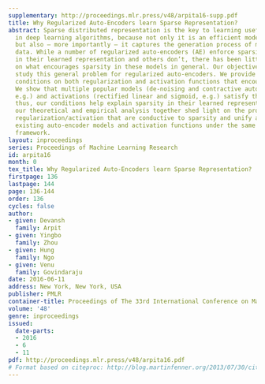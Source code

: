 ```yaml
---
supplementary: http://proceedings.mlr.press/v48/arpita16-supp.pdf
title: Why Regularized Auto-Encoders learn Sparse Representation?
abstract: Sparse distributed representation is the key to learning useful features
  in deep learning algorithms, because not only it is an efficient mode of data representation,
  but also – more importantly – it captures the generation process of most real world
  data. While a number of regularized auto-encoders (AE) enforce sparsity explicitly
  in their learned representation and others don’t, there has been little formal analysis
  on what encourages sparsity in these models in general. Our objective is to formally
  study this general problem for regularized auto-encoders. We provide sufficient
  conditions on both regularization and activation functions that encourage sparsity.
  We show that multiple popular models (de-noising and contractive auto encoders,
  e.g.) and activations (rectified linear and sigmoid, e.g.) satisfy these conditions;
  thus, our conditions help explain sparsity in their learned representation. Thus
  our theoretical and empirical analysis together shed light on the properties of
  regularization/activation that are conductive to sparsity and unify a number of
  existing auto-encoder models and activation functions under the same analytical
  framework.
layout: inproceedings
series: Proceedings of Machine Learning Research
id: arpita16
month: 0
tex_title: Why Regularized Auto-Encoders learn Sparse Representation?
firstpage: 136
lastpage: 144
page: 136-144
order: 136
cycles: false
author:
- given: Devansh
  family: Arpit
- given: Yingbo
  family: Zhou
- given: Hung
  family: Ngo
- given: Venu
  family: Govindaraju
date: 2016-06-11
address: New York, New York, USA
publisher: PMLR
container-title: Proceedings of The 33rd International Conference on Machine Learning
volume: '48'
genre: inproceedings
issued:
  date-parts:
  - 2016
  - 6
  - 11
pdf: http://proceedings.mlr.press/v48/arpita16.pdf
# Format based on citeproc: http://blog.martinfenner.org/2013/07/30/citeproc-yaml-for-bibliographies/
---
```

